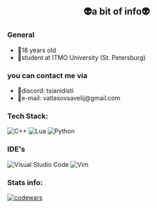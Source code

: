<h2 align = "center">👽a bit of info👽</h2>

<h3>General</h3>
<ul>
  <li>👀18 years old</li>
  <li>🏫student at ITMO University (St. Petersburg)</li>
</ul>

<h3>you can contact me via</h3>
<ul>
  <li>👾discord: tsianidisti</li>
  <li>📧e-mail: vatlasovsavelij@gmail.com</li>
</ul>

<h3>Tech Stack:</h3>

![C++](https://img.shields.io/badge/c++-%2300599C.svg?style=for-the-badge&logo=c%2B%2B&logoColor=white)
![Lua](https://img.shields.io/badge/lua-%232C2D72.svg?style=for-the-badge&logo=lua&logoColor=white)
![Python](https://img.shields.io/badge/python-3670A0?style=for-the-badge&logo=python&logoColor=ffdd54)

<h3>IDE's</h3>

![Visual Studio Code](https://img.shields.io/badge/Visual%20Studio%20Code-0078d7.svg?style=for-the-badge&logo=visual-studio-code&logoColor=white)
![Vim](https://img.shields.io/badge/VIM-%2311AB00.svg?style=for-the-badge&logo=vim&logoColor=white)

<h3>Stats info:</h3>

[![codewars](https://www.codewars.com/users/lamony/badges/small)](https://www.codewars.com/users/lamony)






<!--
**llemonthefrog/llemonthefrog** is a ✨ _special_ ✨ repository because its `README.md` (this file) appears on your GitHub profile.

Here are some ideas to get you started:

- 🔭 I’m currently working on ...
- 🌱 I’m currently learning ...
- 👯 I’m looking to collaborate on ...
- 🤔 I’m looking for help with ...
- 💬 Ask me about ...
- 📫 How to reach me: ...
- 😄 Pronouns: ...
- ⚡ Fun fact: ...
-->
